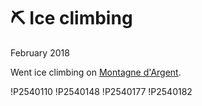# ⛏ Ice climbing
February 2018

Went ice climbing on [Montagne d'Argent](https://www.thecrag.com/climbing/canada/montagne-dargent).

!P2540110
!P2540148
!P2540177
!P2540182
